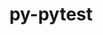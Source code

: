 ---
title: "py-pytest"
layout: cache
categories: [package, v0.23.0]
meta: {"versions": ["8.2.1"], "compilers": ["gcc@=11.4.0", "gcc@=9.4.0", "oneapi@=2024.2.1"], "oss": ["ubuntu20.04", "ubuntu22.04"], "platforms": ["linux"], "targets": ["neoverse_v1", "ppc64le", "x86_64_v3"], "stacks": ["e4s", "e4s-neoverse_v1", "e4s-oneapi", "e4s-power", "root"], "num_specs": 6, "num_specs_by_stack": {"e4s-power": 2, "root": 6, "e4s-neoverse_v1": 1, "e4s": 2, "e4s-oneapi": 1}}
spec_details: [{"hash": "tlmrwzar5gljplpqpauwvzovv5s7hqel", "compiler": "gcc@=9.4.0", "versions": ["8.2.1"], "os": "ubuntu20.04", "platform": "linux", "target": "ppc64le", "variants": ["build_system=python_pip"], "stacks": ["e4s-power", "root"], "size": "-", "tarball": "https://binaries.spack.io/v0.23.0/build_cache/linux-ubuntu20.04-ppc64le/gcc-9.4.0/py-pytest-8.2.1/linux-ubuntu20.04-ppc64le-gcc-9.4.0-py-pytest-8.2.1-tlmrwzar5gljplpqpauwvzovv5s7hqel.spack"}, {"hash": "zwzvntlq3qynwlbkb2hmus3hsvqpv2q3", "compiler": "gcc@=9.4.0", "versions": ["8.2.1"], "os": "ubuntu20.04", "platform": "linux", "target": "ppc64le", "variants": ["build_system=python_pip"], "stacks": ["e4s-power", "root"], "size": "-", "tarball": "https://binaries.spack.io/v0.23.0/build_cache/linux-ubuntu20.04-ppc64le/gcc-9.4.0/py-pytest-8.2.1/linux-ubuntu20.04-ppc64le-gcc-9.4.0-py-pytest-8.2.1-zwzvntlq3qynwlbkb2hmus3hsvqpv2q3.spack"}, {"hash": "fcvmeatwyajxfglvhs3ceudrkvlsvdai", "compiler": "gcc@=11.4.0", "versions": ["8.2.1"], "os": "ubuntu22.04", "platform": "linux", "target": "neoverse_v1", "variants": ["build_system=python_pip"], "stacks": ["e4s-neoverse_v1", "root"], "size": "-", "tarball": "https://binaries.spack.io/v0.23.0/build_cache/linux-ubuntu22.04-neoverse_v1/gcc-11.4.0/py-pytest-8.2.1/linux-ubuntu22.04-neoverse_v1-gcc-11.4.0-py-pytest-8.2.1-fcvmeatwyajxfglvhs3ceudrkvlsvdai.spack"}, {"hash": "db7h6lmuxndamnykhcj6y6jlrs37etxs", "compiler": "gcc@=11.4.0", "versions": ["8.2.1"], "os": "ubuntu22.04", "platform": "linux", "target": "x86_64_v3", "variants": ["build_system=python_pip"], "stacks": ["e4s", "root"], "size": "-", "tarball": "https://binaries.spack.io/v0.23.0/build_cache/linux-ubuntu22.04-x86_64_v3/gcc-11.4.0/py-pytest-8.2.1/linux-ubuntu22.04-x86_64_v3-gcc-11.4.0-py-pytest-8.2.1-db7h6lmuxndamnykhcj6y6jlrs37etxs.spack"}, {"hash": "7e2ksshlamklflf2m3scidlwjfce3bcp", "compiler": "gcc@=11.4.0", "versions": ["8.2.1"], "os": "ubuntu22.04", "platform": "linux", "target": "x86_64_v3", "variants": ["build_system=python_pip"], "stacks": ["e4s", "root"], "size": "-", "tarball": "https://binaries.spack.io/v0.23.0/build_cache/linux-ubuntu22.04-x86_64_v3/gcc-11.4.0/py-pytest-8.2.1/linux-ubuntu22.04-x86_64_v3-gcc-11.4.0-py-pytest-8.2.1-7e2ksshlamklflf2m3scidlwjfce3bcp.spack"}, {"hash": "rujftxzljhfatfc5netizlhdwpyj7u3p", "compiler": "oneapi@=2024.2.1", "versions": ["8.2.1"], "os": "ubuntu22.04", "platform": "linux", "target": "x86_64_v3", "variants": ["build_system=python_pip"], "stacks": ["e4s-oneapi", "root"], "size": "-", "tarball": "https://binaries.spack.io/v0.23.0/build_cache/linux-ubuntu22.04-x86_64_v3/oneapi-2024.2.1/py-pytest-8.2.1/linux-ubuntu22.04-x86_64_v3-oneapi-2024.2.1-py-pytest-8.2.1-rujftxzljhfatfc5netizlhdwpyj7u3p.spack"}]
---